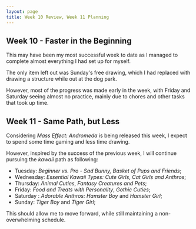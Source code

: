 ```yaml
---
layout: page
title: Week 10 Review, Week 11 Planning
---
```


## Week 10 - Faster in the Beginning

This may have been my most successful week to date
as I managed to complete almost everything I had set up for myself.

The only item left out was Sunday's free drawing, which I had
replaced with drawing a structure while out at the dog park.

However, most of the progress was made early in the week,
with Friday and Saturday seeing almost no practice,
mainly due to chores and other tasks that took up time.

## Week 11 - Same Path, but Less

Considering *Mass Effect: Andromeda* is being released this week,
I expect to spend some time gaming and less time drawing.

However, inspired by the success of the previous week,
I will continue pursuing the *kawaii* path as following:

* Tuesday: *Beginner vs. Pro - Sad Bunny, Basket of Pups and Friends*;
* Wednesday: *Essential Kawaii Types: Cute Girls*, *Cat Girls and Anthros*;
* Thursday:  *Animal Cuties*, *Fantasy Creatures and Pets*;
* Friday: *Food and Treats with Personality*, *Gothic Cuties*;
* Saturday : *Adorable Anthros: Hamster Boy* and *Hamster Girl*;
* Sunday:  *Tiger Boy* and *Tiger Girl*;

This should allow me to move forward, while still
maintaining a non-overwhelming schedule.
